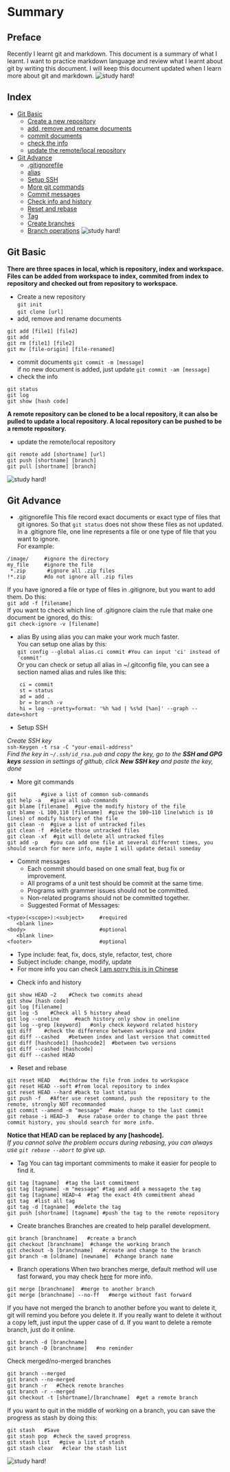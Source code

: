 # Summary

## Preface

Recently I learnt git and markdown. This document is a summary of what I learnt. I want to practice markdown language and review what I learnt about git by writing this document. I will keep this document updated when I learn more about git and markdown. 
![study hard!]

## Index

* [Git Basic](summary.md#Git-Basic)
  * [Create a new repository](summary.md#Create-a-new-repository)
  * [add, remove and rename documents](summary.md#add,-remove-and-rename-document)
  * [commit documents](summary.md#commit-documents)
  * [check the info](summary.md#check-the-info)
  * [update the remote/local repository](summary.md#update-the-remote/local-repository)
* [Git Advance](summary.md#Git-Advance)  
  * [.gitignorefile](summary.md#.gitignorefile)
  * [alias](summary.md#alias)
  * [Setup SSH ](summary.md#Setup-SSH )
  * [More git commands](summary.md#More-git-commands)
  * [Commit messages](summary.md#Commit-messages)
  * [Check info and history](summary.md#Check-info-and-history)
  * [Reset and rebase](summary.md#Reset-and-rebase)
  * [Tag](summary.md#Tag)
  * [Create branches](summary.md#Create-branches)
  * [Branch operations](summary.md#Branch-operations)
![study hard!]
## Git Basic

**There are three spaces in local, which is repository, index and workspace. Files can be added from workspace to index, commited from index to repository and checked out from repository to workspace.**
- Create a new repository  
`git init`  
`git clone [url]`
- add, remove and rename documents
```
git add [file1] [file2]
git add .
git rm [file1] [file2]
git mv [file-origin] [file-renamed]
```
- commit documents
`git commit -m [message]`  
if no new document is added, just update
`git commit -am [message]`
- check the info
```
git status
git log
git show [hash code]
```

**A remote repository can be cloned to be a local repository, it can also be pulled to update a local repository. A local repository can be pushed to be a remote repository.**
- update the remote/local repository
```
git remote add [shortname] [url]
git push [shortname] [branch]
git pull [shortname] [branch]
```
![study hard!]
## Git Advance

- .gitignorefile
This file record exact documents or exact type of files that git ignores. So that `git status` does not show these files as not updated.   
In a .gitignore file, one line represents a file or one type of file that you want to ignore.  
For example:  
```
/image/     #ignore the directory
my_file     #ignore the file
 *.zip       #ignore all .zip files
!*.zip      #do not ignore all .zip files
```
If you have ignored a file or type of files in .gitignore, but you want to add them. Do this:  
`git add -f [filename]`  
If you want to check which line of .gitignore claim the rule that make one document be ignored, do this:  
`git check-ignore -v [filename]`  

- alias
By using alias you can make your work much faster.  
You can setup one alias by this:  
`git config --global alias.ci commit #You can input 'ci' instead of 'commit'`  
Or you can check or setup all alias in ~/.gitconfig file, you can see a section named alias and rules like this:  
```
    ci = commit
	st = status
	ad = add .
	br = branch -v
	hi = log --pretty=format: '%h %ad | %s%d [%an]' --graph --date=short
```

- Setup SSH 

*Create SSH key*  
`ssh-Keygen -t rsa -C "your-email-address"`  
*Find the key in `~/.ssh/id_rsa.pub` and copy the key, go to the **SSH and GPG keys** session in settings of github, click **New SSH key** and paste the key, done*  

- More git commands
```
git        #give a list of common sub-commands
git help -a   #give all sub-commands
git blame [filename]  #give the modify history of the file
git blame -L 100,110 [filename]  #give the 100~110 line(which is 10 lines) of modify history of the file
git clean -n  #give a list of untracked files
git clean -f  #delete those untracked files
git clean -xf  #git will delete all untracked files
git add -p    #you can add one file at several different times, you should search for more info, maybe I will update detail someday
```

- Commit messages
  * Each commit should based on one small feat, bug fix or improvement.
  * All programs of a unit test should be commit at the same time.
  * Programs with grammer issues should not be committed.
  * Non-related programs should not be committed together.
  * Suggested Format of Messages:
```
<type>(<scope>):<subject>     #required
   <blank line>
<body>                        #optional
   <blank line>
<footer>                      #optional
```
  * Type include: feat, fix, docs, style, refactor, test, chore
  * Subject include: change, modify, update
  * For more info you can check [I am sorry this is in Chinese](http://www.ruanyifeng.com/blog/2016/01/commit_message_change_log.html)

- Check info and history
```
git show HEAD ~2    #Check two commits ahead
git show [hash code]
git log [filename]
git log -5    #Check all 5 history ahead
git log --oneline     #each history only show in oneline
git log --grep [keyword]   #only check keyword related history
git diff    #check the difference between workspace and index
git diff --cashed   #between index and last version that committed
git diff [hashcode1] [hashcode2]  #between two versions
git diff --cashed [hashcode]
git diff --cashed HEAD
```
- Reset and rebase
```
git reset HEAD   #withdraw the file from index to workspace
git reset HEAD --soft #from local repository to index
git reset HEAD --hard #back to last status
git push -f   #After use reset command, push the repository to the remote, strongly NOT recommanded
git commit --amend -m "message"  #make change to the last commit
git rebase -i HEAD~3   #use rabase order to change the past three commit history, you should search for more info.
```

**Notice that HEAD can be replaced by any [hashcode].**  
*If you cannot solve the problem occurs during rebasing, you can always use `git rebase --abort` to give up.*

- Tag
You can tag important commiments to make it easier for people to find it.
```
git tag [tagname]  #tag the last commitment
git tag [tagname] -m "message" #tag and add a messageto the tag
git tag [tagname] HEAD~4  #tag the exact 4th commitment ahead
git tag  #list all tag
git tag -d [tagname]  #delete the tag
git push [shortname] [tagname] #push the tag to the remote repository
```

- Create branches
Branches are created to help parallel development. 
```
git branch [branchname]   #create a branch
git checkout [branchname]  #change the working branch
git checkout -b [branchname]   #create and change to the branch
git branch -m [oldname] [newname]  #change branch name
```
- Branch operations
When two branches merge, default method will use fast forward, you may check [here](http://www.quotemaster.org/images/d3/d3a1c43e2e78abe386d30084088c8373.jpg) for more info.
```
git merge [branchname]  #merge to another branch
git merge [branchname] --no-ff   #merge without fast forward
```
If you have not merged the branch to another before you want to delete it, 
git will remind you before you delete it. If you really want to delete it without a copy left, just input the upper case of d. If you want to delete a remote branch, just do it online.
```
git branch -d [branchname]   
git branch -D [branchname]   #no reminder
```
Check merged/no-merged branches
```
git branch --merged
git branch --no-merged
git branch -r   #Check remote branches
git branch -r --merged   
git checkout -t [shortname]/[branchname]  #get a remote branch
```
If you want to quit in the middle of working on a branch, you can save the progress as stash by doing this:
```
git stash   #Save
git stash pop  #check the saved progress
git stash list   #give a list of stash
git stash clear   #clear the stash list
```
![study hard!]

<!-- This is the link of the picture -->
[study hard!]:http://www.quotemaster.org/images/d3/d3a1c43e2e78abe386d30084088c8373.jpg